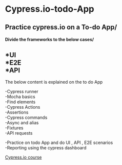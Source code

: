 # Cypress.io-todo-App
## Practice cypress.io on a To-do App/
#### Divide the frameworks to the below cases/
  *UI\
  *E2E\
  *API
-------------------------------------------------------------------------------
The below content is explained on the to do App

-Cypress runner\
-Mocha basics\
-Find elements\
-Cypress Actions\
-Assertions\
-Cypress commands\
-Async and alias\
-Fixtures\
-API requests

-Practice on todo App and do UI , API , E2E scenarios\
-Reporting using the cypress dashboard

[Cypress.io course ](https://qacart.com/course/cypressio)

